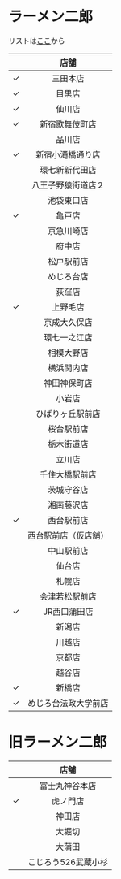 # ラーメン二郎

リストは[ここ](http://www.geocities.co.jp/Foodpia-Olive/3433/)から

||店舗|
|:--:|:--:|
|✓|三田本店|
|✓|目黒店|
|✓|仙川店|
|✓|新宿歌舞伎町店|
||品川店|
|✓|新宿小滝橋通り店|
||環七新新代田店|
||八王子野猿街道店２|
||池袋東口店|
|✓|亀戸店|
||京急川崎店|
||府中店|
||松戸駅前店|
||めじろ台店|
||荻窪店|
|✓|上野毛店|
||京成大久保店|
||環七一之江店|
||相模大野店|
||横浜関内店|
||神田神保町店|
||小岩店|
||ひばりヶ丘駅前店|
||桜台駅前店|
||栃木街道店|
||立川店|
||千住大橋駅前店|
||茨城守谷店|
||湘南藤沢店|
|✓|西台駅前店|
||西台駅前店（仮店舗） |
||中山駅前店|
||仙台店|
||札幌店|
||会津若松駅前店|
|✓|JR西口蒲田店|
||新潟店|
||川越店|
||京都店|
||越谷店|
|✓|新橋店|
|✓|めじろ台法政大学前店|


# 旧ラーメン二郎

||店舗|
|:--:|:--:|
||富士丸神谷本店|
|✓|虎ノ門店|
||神田店|
||大堀切|
||大蒲田|
||こじろう526武蔵小杉|
